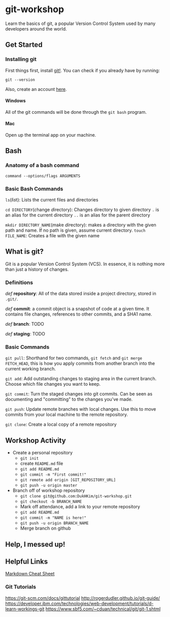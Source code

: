 # git-workshop
Learn the basics of git, a popular Version Control System used by many developers around the world.


## Get Started

### Installing git
First things first, install [git!](https://git-scm.com/downloads). 
You can check if you already have by running:
```
git --version
```

Also, create an account [here](https://github.com/).


#### Windows
All of the git commands will be done through the `git bash` program.

#### Mac
Open up the terminal app on your machine.


## Bash 

### Anatomy of a bash command

`command --options/flags ARGUMENTS`


### Basic Bash Commands

`ls`(*l*i*s*t): Lists the current files and directories

`cd DIRECTORY`(*c*hange *d*irectory): Changes directory to given directory 
`.` is an alias for the current directory
`..` is an alias for the parent directory

`mkdir DIRECTORY_NAME`(*m*a*k*e *dir*ectory): makes a directory with the given path and name. If no path is given, assume current directory.
`touch FILE_NAME`: Creates a file with the given name


## What is git?

Git is a popular Version Control System (VCS). In essence, it is nothing more than just a history of changes. 


### Definitions

*def* **repository**: All of the data stored inside a project directory, stored in `.git/`.

*def* **commit**: a commit object is a snapshot of code at a given time. It contains file changes, references to other commits, and a SHA1 name.

*def* **branch**: TODO

*def* **staging**: TODO


### Basic Commands

`git pull`: Shorthand for two commands, `git fetch` and `git merge FETCH_HEAD`, this is how you apply commits from another branch into the current working branch.

`git add`: Add outstanding changes to staging area in the current branch. Choose which file changes you want to keep.

`git commit`: Turn the staged changes into git commits. Can be seen as documenting and "committing" to the changes you've made. 

`git push`: Update remote branches with local changes. Use this to move commits from your local machine to the remote repository.

`git clone`: Create a local copy of a remote repository

## Workshop Activity
- Create a personal repository
    - `git init`
    - create `README.md` file
    - `git add README.md`
    - `git commit -m "First commit!"`
    - `git remote add origin [GIT_REPOSITORY_URL]`
    - `git push -u origin master`
- Branch off of workshop repository
    - `git clone git@github.com:DukHKim/git-workshop.git`
    - `git checkout -b BRANCH_NAME`
    - Mark off attendance, add a link to your remote repository
    - `git add README.md`
    - `git commit -m "NAME is here!"`
    - `git push -u origin BRANCH_NAME`
    - Merge branch on github
    
## Help, I messed up!


## Helpful Links

[Markdown Cheat Sheet](https://guides.github.com/features/mastering-markdown/)

### Git Tutorials
https://git-scm.com/docs/gittutorial
http://rogerdudler.github.io/git-guide/
https://developer.ibm.com/technologies/web-development/tutorials/d-learn-workings-git
https://www.sbf5.com/~cduan/technical/git/git-1.shtml